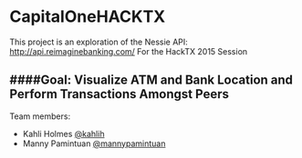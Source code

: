 # CapitalOneHACKTX

This project is an exploration of the Nessie API: http://api.reimaginebanking.com/
For the HackTX 2015 Session

####Goal: Visualize ATM and Bank Location and Perform Transactions Amongst Peers
---------------------------



Team members:
  * Kahli Holmes [@kahlih](http://github.com/kahlih)
  * Manny Pamintuan [@mannypamintuan](http://github.com/mannypamintuan)
